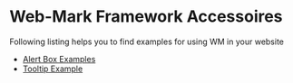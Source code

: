 <h1>Web-Mark Framework Accessoires</h1>
Following listing helps you to find examples for using WM in your website
<ul>
<li><a href="https://amalbenny.epizy.com/alert.html" >Alert Box Examples</a>
</li>
<li><a href="https://amalbenny.epizy.com/tooltip_box.html"> Tooltip Example</a>
</li>
</ul>
